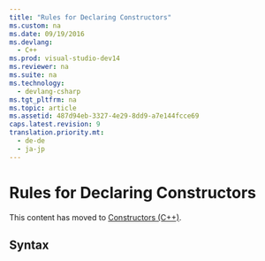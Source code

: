 ```yaml
---
title: "Rules for Declaring Constructors"
ms.custom: na
ms.date: 09/19/2016
ms.devlang: 
  - C++
ms.prod: visual-studio-dev14
ms.reviewer: na
ms.suite: na
ms.technology: 
  - devlang-csharp
ms.tgt_pltfrm: na
ms.topic: article
ms.assetid: 487d94eb-3327-4e29-8dd9-a7e144fcce69
caps.latest.revision: 9
translation.priority.mt: 
  - de-de
  - ja-jp
---
```

# Rules for Declaring Constructors
This content has moved to [Constructors (C++)](../vs140/Constructors--C---.md).  
  
## Syntax